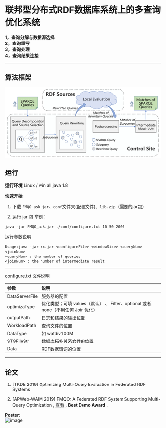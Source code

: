 # 联邦型分布式RDF数据库系统上的多查询优化系统

**1，查询分解与数据源选择**\
**2，查询重写**\
**3，查询处理**\
**4，查询结果连接**

------

## 算法框架

![image](https://github.com/QiGe57/FMQO/blob/master/resources/fmqo_framework.png?raw=true)

## 运行
**运行环境**
Linux / win all
java 1.8

**快速开始**
1. 下载 `FMQO_ask.jar`、`conf`文件夹(配置文件)、`lib.zip`（需要的jar包）

2. 运行 jar 包
举例：
```
java -jar FMQO_ask.jar ./conf/configure.txt 10 50 2000
```
运行参数说明
```
Usage:java -jar xx.jar <configureFile> <windowSize> <queryNum> <joinNum>
<queryNum> : the number of queries
<joinNum> : the number of intermediate result
```

---

configure.txt 文件说明

| 参数 | 说明  |
| :------------ | :------------ |
| DataServerFile  |  服务器的配置 |
|  optimizaType |  优化类型；可填 values（默认） 、 Filter、optional 或者 none（不用任何 Join 优化） |
|outputPath | 日志和结果的输出位置 |
| WorkloadPath| 查询文件的位置 |
|DataType | 如 watdiv100M |
|STGFileStr |数据库拓扑关系文件的位置 |
|Data | RDF数据谓词的位置 |
 

 
---

## 论文
1. [TKDE 2019] Optimizing Multi-Query Evaluation in Federated RDF Systems

2. [APWeb-WAIM 2019] FMQO: A Federated RDF System Supporting Multi-Query Optimization  , [查看](https://link.springer.com/chapter/10.1007/978-3-030-26075-0_30) , **Best Demo Award** .

**Poster**:\
![image](https://github.com/QiGe57/MultiQueryOptimization/blob/master/resources/FMQO_poster1.jpg?raw=true)
